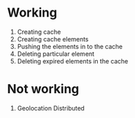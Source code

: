 # Working

1. Creating cache
2. Creating cache elements
3. Pushing the elements in to the cache
4. Deleting particular element
5. Deleting expired elements in the cache

# Not working

1. Geolocation Distributed